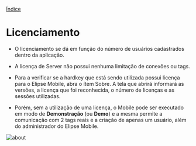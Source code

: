 [Índice](README.md#manual-elipse-mobile)

# Licenciamento

* O licenciamento se dá em função do número de usuários cadastrados dentro da aplicação. 

* A licença de Server não possui nenhuma limitação de conexões ou tags. 

* Para a verificar se a hardkey que está sendo utilizada possui licença para o Elipse Mobile, abra o ítem Sobre. A tela que abrirá informará as versões, a licença que foi reconhecida, o número de licenças e as sessões utilizadas.

* Porém, sem a utilização de uma licença, o Mobile pode ser executado em modo de **Demonstração** (ou **Demo**) e a mesma permite a comunicação com 2 tags reais e a criação de apenas um usuário, além do administrador do Elipse Mobile.

![about](https://cloud.githubusercontent.com/assets/26389485/24013925/bf366a32-0a61-11e7-8e4f-e0bddb9ed6b9.png)


